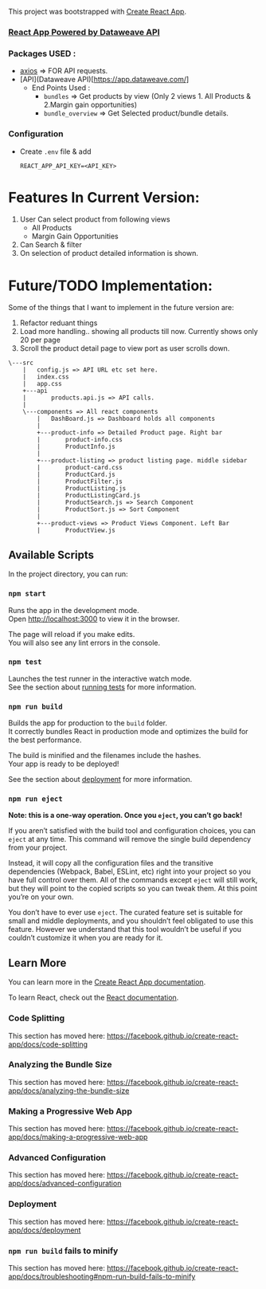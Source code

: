This project was bootstrapped with [Create React App](https://github.com/facebook/create-react-app).

### [React App Powered by Dataweave API](https://dataweave-product-listing.herokuapp.com/)
### Packages USED :
- [axios](https://github.com/axios/axios) => FOR API requests.
- [API](Dataweave API)[https://app.dataweave.com/]
    - End Points Used :
        - `bundles` => Get products by view (Only 2 views 1. All Products & 2.Margin gain opportunities)
        - `bundle_overview` => Get Selected product/bundle details.                            
### Configuration 
- Create `.env` file & add 
    ```
    REACT_APP_API_KEY=<API_KEY>
    ```

# Features In Current Version:
1. User Can select product from following views
    - All Products
    - Margin Gain Opportunities
2. Can Search & filter 
3. On selection of product detailed information is shown.

# Future/TODO Implementation:

Some of the things that I want to implement in the future version are:

1. Refactor reduant things
2. Load more handling.. showing all products till now. Currently shows only 20 per page
3. Scroll the product detail page to view port as user scrolls down.

```
\---src
    |   config.js => API URL etc set here.
    |   index.css
    |   app.css
    +---api
    |       products.api.js => API calls.
    |
    \---components => All react components 
        |   DashBoard.js => Dashboard holds all components
        |
        +---product-info => Detailed Product page. Right bar
        |       product-info.css
        |       ProductInfo.js
        |
        +---product-listing => product listing page. middle sidebar
        |       product-card.css
        |       ProductCard.js
        |       ProductFilter.js
        |       ProductListing.js
        |       ProductListingCard.js
        |       ProductSearch.js => Search Component
        |       ProductSort.js => Sort Component
        |
        +---product-views => Product Views Component. Left Bar
        |       ProductView.js
```
## Available Scripts

In the project directory, you can run:

### `npm start`

Runs the app in the development mode.<br>
Open [http://localhost:3000](http://localhost:3000) to view it in the browser.

The page will reload if you make edits.<br>
You will also see any lint errors in the console.

### `npm test`

Launches the test runner in the interactive watch mode.<br>
See the section about [running tests](https://facebook.github.io/create-react-app/docs/running-tests) for more information.

### `npm run build`

Builds the app for production to the `build` folder.<br>
It correctly bundles React in production mode and optimizes the build for the best performance.

The build is minified and the filenames include the hashes.<br>
Your app is ready to be deployed!

See the section about [deployment](https://facebook.github.io/create-react-app/docs/deployment) for more information.

### `npm run eject`

**Note: this is a one-way operation. Once you `eject`, you can’t go back!**

If you aren’t satisfied with the build tool and configuration choices, you can `eject` at any time. This command will remove the single build dependency from your project.

Instead, it will copy all the configuration files and the transitive dependencies (Webpack, Babel, ESLint, etc) right into your project so you have full control over them. All of the commands except `eject` will still work, but they will point to the copied scripts so you can tweak them. At this point you’re on your own.

You don’t have to ever use `eject`. The curated feature set is suitable for small and middle deployments, and you shouldn’t feel obligated to use this feature. However we understand that this tool wouldn’t be useful if you couldn’t customize it when you are ready for it.

## Learn More

You can learn more in the [Create React App documentation](https://facebook.github.io/create-react-app/docs/getting-started).

To learn React, check out the [React documentation](https://reactjs.org/).

### Code Splitting

This section has moved here: https://facebook.github.io/create-react-app/docs/code-splitting

### Analyzing the Bundle Size

This section has moved here: https://facebook.github.io/create-react-app/docs/analyzing-the-bundle-size

### Making a Progressive Web App

This section has moved here: https://facebook.github.io/create-react-app/docs/making-a-progressive-web-app

### Advanced Configuration

This section has moved here: https://facebook.github.io/create-react-app/docs/advanced-configuration

### Deployment

This section has moved here: https://facebook.github.io/create-react-app/docs/deployment

### `npm run build` fails to minify

This section has moved here: https://facebook.github.io/create-react-app/docs/troubleshooting#npm-run-build-fails-to-minify
